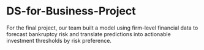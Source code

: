# DS-for-Business-Project
For the final project, our team built a model using firm-level financial data to forecast bankruptcy risk and translate predictions into actionable investment thresholds by risk preference.
